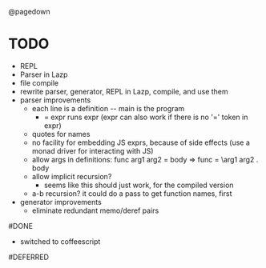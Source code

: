 @pagedown

# TODO
* REPL
* Parser in Lazp
* file compile
* rewrite parser, generator, REPL in Lazp, compile, and use them
* parser improvements
   * each line is a definition -- main is the program
      * = expr runs expr (expr can also work if there is no '=' token in expr)
   * quotes for names
   * no facility for embedding JS exprs, because of side effects (use a monad driver for interacting with JS)
   * allow args in definitions: func arg1 arg2 = body => func = \arg1 arg2 . body
   * allow implicit recursion?
      * seems like this should just work, for the compiled version
   * a-b recursion?
  it could do a pass to get function names, first
* generator improvements
   * eliminate redundant memo/deref pairs

#DONE
* switched to coffeescript

#DEFERRED
